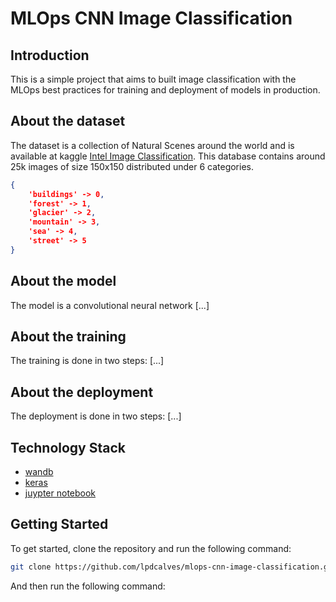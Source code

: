 # MLOps CNN Image Classification

## Introduction

This is a simple project that aims to built image classification with the MLOps best practices for training and deployment of models in production.

## About the dataset

The dataset is a collection of Natural Scenes around the world and is available at kaggle [Intel Image Classification](https://www.kaggle.com/puneet6060/intel-image-classification).
This database contains around 25k images of size 150x150 distributed under 6 categories.

```json
{
    'buildings' -> 0,
    'forest' -> 1,
    'glacier' -> 2,
    'mountain' -> 3,
    'sea' -> 4,
    'street' -> 5
}
```

## About the model

The model is a convolutional neural network [...]

## About the training

The training is done in two steps: [...]

## About the deployment

The deployment is done in two steps: [...]

## Technology Stack

- [wandb](https://docs.wandb.ai/)
- [keras](https://keras.io/)
- [juypter notebook](https://jupyter.org/)

## Getting Started

To get started, clone the repository and run the following command:

```bash
git clone https://github.com/lpdcalves/mlops-cnn-image-classification.git
```

And then run the following command:
